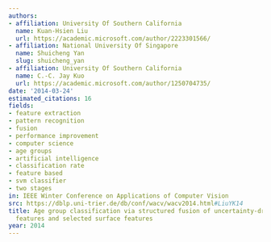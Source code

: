 ```yaml
---
authors:
- affiliation: University Of Southern California
  name: Kuan-Hsien Liu
  url: https://academic.microsoft.com/author/2223301566/
- affiliation: National University Of Singapore
  name: Shuicheng Yan
  slug: shuicheng_yan
- affiliation: University Of Southern California
  name: C.-C. Jay Kuo
  url: https://academic.microsoft.com/author/1250704735/
date: '2014-03-24'
estimated_citations: 16
fields:
- feature extraction
- pattern recognition
- fusion
- performance improvement
- computer science
- age groups
- artificial intelligence
- classification rate
- feature based
- svm classifier
- two stages
in: IEEE Winter Conference on Applications of Computer Vision
src: https://dblp.uni-trier.de/db/conf/wacv/wacv2014.html#LiuYK14
title: Age group classification via structured fusion of uncertainty-driven shape
  features and selected surface features
year: 2014
---
```

